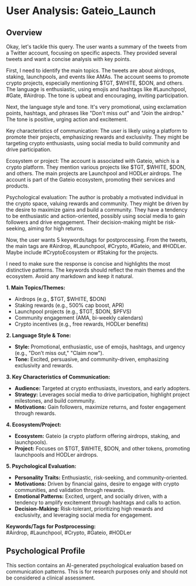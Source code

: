 # User Analysis: Gateio_Launch

## Overview

<think>
Okay, let's tackle this query. The user wants a summary of the tweets from a Twitter account, focusing on specific aspects. They provided several tweets and want a concise analysis with key points.

First, I need to identify the main topics. The tweets are about airdrops, staking, launchpools, and events like AMAs. The account seems to promote crypto projects, especially mentioning $TGT, $WHITE, $DON, and others. The language is enthusiastic, using emojis and hashtags like #Launchpool, #Gate, #Airdrop. The tone is upbeat and encouraging, inviting participation.

Next, the language style and tone. It's very promotional, using exclamation points, hashtags, and phrases like "Don't miss out" and "Join the airdrop." The tone is positive, urging action and excitement.

Key characteristics of communication: The user is likely using a platform to promote their projects, emphasizing rewards and exclusivity. They might be targeting crypto enthusiasts, using social media to build community and drive participation.

Ecosystem or project: The account is associated with Gateio, which is a crypto platform. They mention various projects like $TGT, $WHITE, $DON, and others. The main projects are Launchpool and HODLer airdrops. The account is part of the Gateio ecosystem, promoting their services and products.

Psychological evaluation: The author is probably a motivated individual in the crypto space, valuing rewards and community. They might be driven by the desire to maximize gains and build a community. They have a tendency to be enthusiastic and action-oriented, possibly using social media to gain followers and drive engagement. Their decision-making might be risk-seeking, aiming for high returns.

Now, the user wants 5 keywords/tags for postprocessing. From the tweets, the main tags are #Airdrop, #Launchpool, #Crypto, #Gateio, and #HODLer. Maybe include #CryptoEcosystem or #Staking for the projects.

I need to make sure the response is concise and highlights the most distinctive patterns. The keywords should reflect the main themes and the ecosystem. Avoid any markdown and keep it natural.
</think>

**1. Main Topics/Themes:**  
- Airdrops (e.g., $TGT, $WHITE, $DON)  
- Staking rewards (e.g., 500% cap boost, APR)  
- Launchpool projects (e.g., $TGT, $DON, $PFVS)  
- Community engagement (AMA, bi-weekly calendars)  
- Crypto incentives (e.g., free rewards, HODLer benefits)  

**2. Language Style & Tone:**  
- **Style:** Promotional, enthusiastic, use of emojis, hashtags, and urgency (e.g., "Don’t miss out," "Claim now").  
- **Tone:** Excited, persuasive, and community-driven, emphasizing exclusivity and rewards.  

**3. Key Characteristics of Communication:**  
- **Audience:** Targeted at crypto enthusiasts, investors, and early adopters.  
- **Strategy:** Leverages social media to drive participation, highlight project milestones, and build community.  
- **Motivations:** Gain followers, maximize returns, and foster engagement through rewards.  

**4. Ecosystem/Project:**  
- **Ecosystem:** Gateio (a crypto platform offering airdrops, staking, and launchpools).  
- **Project:** Focuses on $TGT, $WHITE, $DON, and other tokens, promoting launchpools and HODLer airdrops.  

**5. Psychological Evaluation:**  
- **Personality Traits:** Enthusiastic, risk-seeking, and community-oriented.  
- **Motivations:** Driven by financial gains, desire to engage with crypto communities, and validation through rewards.  
- **Emotional Patterns:** Excited, urgent, and socially driven, with a tendency to amplify excitement through hashtags and calls to action.  
- **Decision-Making:** Risk-tolerant, prioritizing high rewards and exclusivity, and leveraging social media for engagement.  

**Keywords/Tags for Postprocessing:**  
#Airdrop, #Launchpool, #Crypto, #Gateio, #HODLer

## Psychological Profile

This section contains an AI-generated psychological evaluation based on communication patterns. This is for research purposes only and should not be considered a clinical assessment.